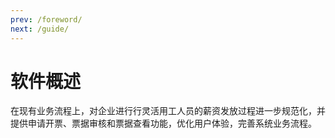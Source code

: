```yaml
---
prev: /foreword/
next: /guide/
---
```


# 软件概述

在现有业务流程上，对企业进行行灵活用工人员的薪资发放过程进一步规范化，并提供申请开票、票据审核和票据查看功能，优化用户体验，完善系统业务流程。

